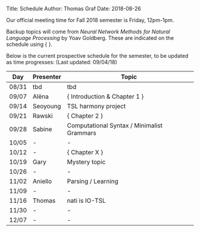 ﻿Title: Schedule
Author: Thomas Graf
Date: 2018-08-26

Our official meeting time for Fall 2018 semester is Friday, 12pm-1pm.

Backup topics will come from _Neural Network Methods for Natural Language Processing_ by Yoav Goldberg. 
These are indicated on the schedule using { }.

Below is the current prospective schedule for the semester, to be updated as time progresses:
(Last updated: 09/04/18)

| Day   | Presenter          | Topic                                                  |
|-------|--------------------|--------------------------------------------------------|
| 08/31 | tbd                | tbd                                                    |
| 09/07 | Alëna              | { Introduction & Chapter 1 }                           |
| 09/14 | Seoyoung           | TSL harmony project                                    |
| 09/21 | Rawski             | { Chapter 2 }                                          |
| 09/28 | Sabine             | Computational Syntax / Minimalist Grammars             |
| 10/05 | -                  | -                                                      |
| 10/12 | -                  | { Chapter X }                                          |
| 10/19 | Gary               | Mystery topic                                          |
| 10/26 | -                  | -                                                      |
| 11/02 | Aniello            | Parsing / Learning                                     |
| 11/09 | -                  | -                                                      |
| 11/16 | Thomas             | nati is IO-TSL                                         |
| 11/30 | -                  | -                                                      |
| 12/07 | -                  | -                                                      |
